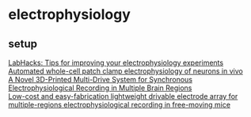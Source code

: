 # electrophysiology

## setup
[LabHacks: Tips for improving your electrophysiology experiments](https://www.scientifica.uk.com/neurowire/labhacks-tips-for-improving-your-electrophysiology-experiments)  
[Automated whole-cell patch clamp electrophysiology of neurons in vivo](https://syntheticneurobiology.org/publications/publicationdetail/185/25)  
[A Novel 3D-Printed Multi-Drive System for Synchronous Electrophysiological Recording in Multiple Brain Regions](https://www.frontiersin.org/articles/10.3389/fnins.2019.01322/full)  
[Low-cost and easy-fabrication lightweight drivable electrode array for multiple-regions electrophysiological recording in free-moving mice](https://iopscience.iop.org/article/10.1088/1741-2552/ac494e/pdf)  
